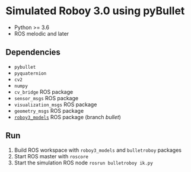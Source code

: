 # Simulated Roboy 3.0 using pyBullet
- Python >= 3.6
- ROS melodic and later

## Dependencies
  - `pybullet`
  - `pyquaternion`
  - `cv2`
  - `numpy`
  - `cv_bridge` ROS package
  - `sensor_msgs` ROS package
  - `visualization_msgs` ROS package
  - `geometry_msgs` ROS package
  - [`roboy3_models`](https://github.com/Roboy/roboy3_models/tree/bullet) ROS package (branch *bullet*)

## Run
1. Build ROS workspace with `roboy3_models` and `bulletroboy` packages
2. Start ROS master with `roscore`
3. Start the simulation ROS node 
```rosrun bulletroboy ik.py```







